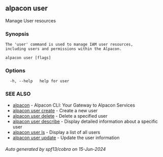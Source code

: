 ## alpacon user

Manage User resources

### Synopsis


	The 'user' command is used to manage IAM user resources,
	including users and permissions within the Alpacon.
	

```
alpacon user [flags]
```

### Options

```
  -h, --help   help for user
```

### SEE ALSO

* [alpacon](alpacon.md)	 - Alpacon CLI: Your Gateway to Alpacon Services
* [alpacon user create](alpacon_user_create.md)	 - Create a new user
* [alpacon user delete](alpacon_user_delete.md)	 - Delete a specified user
* [alpacon user describe](alpacon_user_describe.md)	 - Display detailed information about a specific user
* [alpacon user ls](alpacon_user_ls.md)	 - Display a list of all users
* [alpacon user update](alpacon_user_update.md)	 - Update the user information

###### Auto generated by spf13/cobra on 15-Jun-2024
